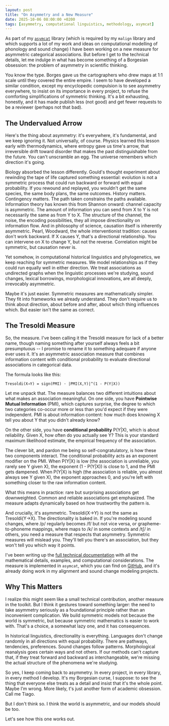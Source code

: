 ```yaml
---
layout: post
title: "On Asymmetry and a New Measure"
date: 2025-10-06 08:00:00 +0200
tags: [asymmetry, computational linguistics, methodology, asymcat]
---
```


As part of my [`asymcat`](https://github.com/tresoldi/asymcat) library (which is required by my `malign` library and which supports a lot of my work and ideas on computational modelling of phonology and sound change) I have been working on a new measure for asymmetric categorical associations. But before I get to the technical details, let me indulge in what has become something of a Borgesian obsession: the problem of asymmetry in scientific thinking.

You know the type. Borges gave us the cartographers who drew maps at 1:1 scale until they covered the entire empire. I seem to have developed a similar condition, except my encyclopedic compulsion is to see asymmetry everywhere, to insist on its importance in every project, to refuse the comforting simplifications of symmetric thinking. It's a bit exhausting, honestly, and it has made publish less (not good) and get fewer requests to be a reviewer (perhaps not that bad). 

## The Undervalued Arrow

Here's the thing about asymmetry: it's everywhere, it's fundamental, and we keep ignoring it. Not universally, of course. Physics learned this lesson early with thermodynamics, where entropy gave us time's arrow, that irreversible drift toward disorder that makes the past distinguishable from the future. You can't unscramble an egg. The universe remembers which direction it's going.

Biology absorbed the lesson differently. Gould's thought experiment about rewinding the tape of life captured something essential: evolution is not a symmetric process that could run backward or forward with equal probability. If you rewound and replayed, you wouldn't get the same species, the same body plans, the same outcomes. History matters. Contingency matters. The path taken constrains the paths available. Information theory has known this from Shannon onward: channel capacity is asymmetric. The amount of information you can send from X to Y is not necessarily the same as from Y to X. The structure of the channel, the noise, the encoding possibilities, they all impose directionality on information flow. And in philosophy of science, causation itself is inherently asymmetric. Pearl, Woodward, the whole interventionist tradition: causes don't work backward. If X causes Y, that's a directional relationship. You can intervene on X to change Y, but not the reverse. Correlation might be symmetric, but causation never is.

Yet somehow, in computational historical linguistics and phylogenetics, we keep reaching for symmetric measures. We model relationships as if they could run equally well in either direction. We treat associations as undirected graphs when the linguistic processes we're studying, sound changes, lexical borrowings, morphological innovations, are all deeply, irrevocably asymmetric.

Maybe it's just easier. Symmetric measures are mathematically simpler. They fit into frameworks we already understand. They don't require us to think about direction, about before and after, about which thing influences which. But easier isn't the same as correct.

## The Tresoldi Measure

So, the measure. I've been calling it the Tresoldi measure for lack of a better name, though naming something after yourself always feels a bit presumptuous -- I promise to rename it to something adequare if anyone ever uses it. It's an asymmetric association measure that combines information content with conditional probability to evaluate directional associations in categorical data.

The formula looks like this:

```
Tresoldi(X→Y) = sign(PMI) · |PMI(X,Y)|^(1 - P(Y|X))
```

Let me unpack that. The measure balances two different intuitions about what makes an association meaningful. On one side, you have **Pointwise Mutual Information** (PMI), which captures surprise, the degree to which two categories co-occur more or less than you'd expect if they were independent. PMI is about information content: how much does knowing X tell you about Y that you didn't already know?

On the other side, you have **conditional probability** P(Y|X), which is about reliability. Given X, how often do you actually see Y? This is your standard maximum likelihood estimate, the empirical frequency of the association.

The clever bit, and pardon me being so self-congratulatory, is how these two components interact. The conditional probability acts as an exponent modifier on the PMI. When P(Y|X) is low (the association is unreliable, you rarely see Y given X), the exponent (1 - P(Y|X)) is close to 1, and the PMI gets dampened. When P(Y|X) is high (the association is reliable, you almost always see Y given X), the exponent approaches 0, and you're left with something closer to the raw information content.

What this means in practice: rare but surprising associations get downweighted. Common and reliable associations get emphasized. The measure adapts dynamically based on how trustworthy the pattern is.

And crucially, it's asymmetric. Tresoldi(X→Y) is not the same as Tresoldi(Y→X). The directionality is baked in. If you're modeling sound changes, where /p/ regularly becomes /f/ but not vice versa, or grapheme-to-phoneme mappings, where <ch> maps to /k/ in some contexts and /tʃ/ in others, you need a measure that respects that asymmetry. Symmetric measures will mislead you. They'll tell you there's an association, but they won't tell you which way it points.

I've been writing up the [full technical documentation](https://raw.githubusercontent.com/tresoldi/asymcat/refs/heads/master/docs/TRESOLDI_MEASURE.md) with all the mathematical details, examples, and computational considerations. The measure is implemented in `asymcat`, which you can find on [GitHub](https://github.com/tresoldi/asymcat), and it's already doing work in my alignment and sound change modeling projects.

## Why This Matters

I realize this might seem like a small technical contribution, another measure in the toolkit. But I think it gestures toward something larger: the need to take asymmetry seriously as a foundational principle rather than an inconvenient complication. We build symmetric models not because the world is symmetric, but because symmetric mathematics is easier to work with. That's a choice, a somewhat lazy one, and it has consequences.

In historical linguistics, directionality is everything. Languages don't change randomly in all directions with equal probability. There are pathways, tendencies, preferences. Sound changes follow patterns. Morphological reanalysis goes certain ways and not others. If our methods can't capture that, if they treat forward and backward as interchangeable, we're missing the actual structure of the phenomena we're studying.

So yes, I keep coming back to asymmetry. In every project, in every library, in every method I develop. It's my Borgesian curse, I suppose: to see the thing that everyone else treats as a detail and insist that it's the whole point. Maybe I'm wrong. More likely, t's just another form of academic obsession. Call me Tiago.

But I don't think so. I think the world is asymmetric, and our models should be too.

Let's see how this one works out.
